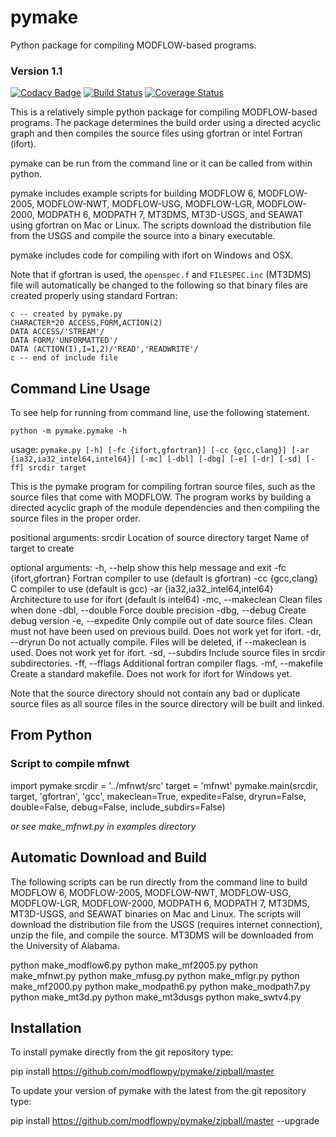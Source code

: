 # pymake
Python package for compiling MODFLOW-based programs.


### Version 1.1
[![Codacy Badge](https://api.codacy.com/project/badge/Grade/ff198bf587524161ad2bc60b3ab15979)](https://app.codacy.com/manual/jdhughes-usgs/pymake?utm_source=github.com&utm_medium=referral&utm_content=modflowpy/pymake&utm_campaign=Badge_Grade_Settings)
[![Build Status](https://travis-ci.org/modflowpy/pymake.svg?branch=master)](https://travis-ci.org/modflowpy/pymake)
[![Coverage Status](https://coveralls.io/repos/github/modflowpy/pymake/badge.svg?branch=master)](https://coveralls.io/github/modflowpy/pymake?branch=master)


This is a relatively simple python package for compiling MODFLOW-based programs.
The package determines the build order using a directed acyclic graph and then
compiles the source files using gfortran or intel Fortran (ifort).

pymake can be run from the command line or it can be called from within python.

pymake includes example scripts for building MODFLOW 6, MODFLOW-2005, MODFLOW-NWT,
MODFLOW-USG, MODFLOW-LGR, MODFLOW-2000, MODPATH 6, MODPATH 7, MT3DMS, MT3D-USGS,
and SEAWAT using gfortran on Mac or Linux.  The scripts download the distribution
file from the USGS and compile the source into a binary executable.

pymake includes code for compiling with ifort on Windows and OSX.

Note that if gfortran is used, the `openspec.f` and `FILESPEC.inc` (MT3DMS)
file will automatically be changed to the following so that binary files are
created properly using standard Fortran:

```
c -- created by pymake.py
CHARACTER*20 ACCESS,FORM,ACTION(2)
DATA ACCESS/'STREAM'/
DATA FORM/'UNFORMATTED'/
DATA (ACTION(I),I=1,2)/'READ','READWRITE'/
c -- end of include file
```

## Command Line Usage

To see help for running from command line, use the following statement.

```python -m pymake.pymake -h```

usage: ```pymake.py [-h] [-fc {ifort,gfortran}] [-cc {gcc,clang}]
[-ar {ia32,ia32_intel64,intel64}] [-mc] [-dbl] [-dbg] [-e]
[-dr] [-sd] [-ff]
srcdir target```

This is the pymake program for compiling fortran source files, such as the
source files that come with MODFLOW. The program works by building a directed
acyclic graph of the module dependencies and then compiling the source files
in the proper order.

positional arguments:
srcdir                Location of source directory
target                Name of target to create

optional arguments:
-h, --help            show this help message and exit
-fc {ifort,gfortran}  Fortran compiler to use (default is gfortran)
-cc {gcc,clang}       C compiler to use (default is gcc)
-ar {ia32,ia32_intel64,intel64}
Architecture to use for ifort (default is intel64)
-mc, --makeclean      Clean files when done
-dbl, --double        Force double precision
-dbg, --debug         Create debug version
-e, --expedite        Only compile out of date source files. Clean must not
have been used on previous build. Does not work yet
for ifort.
-dr, --dryrun         Do not actually compile. Files will be deleted, if
--makeclean is used. Does not work yet for ifort.
-sd, --subdirs        Include source files in srcdir subdirectories.
-ff, --fflags         Additional fortran compiler flags.
-mf, --makefile       Create a standard makefile. Does not work for
ifort for Windows yet.

Note that the source directory should not contain any bad or duplicate source
files as all source files in the source directory will be built and linked.


## From Python

### Script to compile mfnwt

import pymake
srcdir = '../mfnwt/src'
target = 'mfnwt'
pymake.main(srcdir, target, 'gfortran', 'gcc', makeclean=True, expedite=False,
dryrun=False, double=False, debug=False, include_subdirs=False)

*or see make_mfnwt.py in examples directory*


## Automatic Download and Build

The following scripts can be run directly from the command line to build
MODFLOW 6, MODFLOW-2005, MODFLOW-NWT, MODFLOW-USG, MODFLOW-LGR,
MODFLOW-2000, MODPATH 6, MODPATH 7, MT3DMS, MT3D-USGS, and SEAWAT
binaries on Mac and Linux. The scripts will download the distribution
file from the USGS (requires internet connection), unzip the file, and
compile the source.  MT3DMS will be downloaded from the University of
Alabama.

python make_modflow6.py
python make_mf2005.py
python make_mfnwt.py
python make_mfusg.py
python make_mflgr.py
python make_mf2000.py
python make_modpath6.py
python make_modpath7.py
python make_mt3d.py
python make_mt3dusgs
python make_swtv4.py

## Installation

To install pymake directly from the git repository type:

pip install https://github.com/modflowpy/pymake/zipball/master

To update your version of pymake with the latest from the git repository type:

pip install https://github.com/modflowpy/pymake/zipball/master --upgrade
